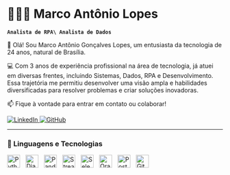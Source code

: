 # 👨🏽‍💻 Marco Antônio Lopes

**`Analista de RPA\ Analista de Dados`**

👋 Olá! Sou Marco Antônio Gonçalves Lopes, um entusiasta da tecnologia de 24 anos, natural de Brasília.

💻 Com 3 anos de experiência profissional na área de tecnologia, já atuei em diversas frentes, incluindo Sistemas, Dados, RPA e Desenvolvimento. Essa trajetória me permitiu desenvolver uma visão ampla e habilidades diversificadas para resolver problemas e criar soluções inovadoras.

📫 Fique à vontade para entrar em contato ou colaborar!

<p align="left"> 
    <a href="https://www.linkedin.com/in/marco-antônio-gonçalves-699872227/" target="_blank">
        <img 
            alt="LinkedIn" 
            title="Me siga no LinkedIn" 
            src="https://img.shields.io/badge/LinkedIn-00376b?style=for-the-badge&logo=linkedin&logoColor=white"
        />
    </a>
    <a href="https://github.com/MarcoA-edit" target="_blank">
        <img 
            alt="GitHub" 
            title="Me siga no GitHub" 
            src="https://img.shields.io/badge/GitHub-000?style=for-the-badge&logo=github&logoColor=white"
        />
    </a>
</p>

---

### 🤖 Linguagens e Tecnologias

<img 
    align="left" 
    alt="Python" 
    title="Python"
    width="30px" 
    style="padding-right: 10px;" 
    src="https://cdn.jsdelivr.net/gh/devicons/devicon@latest/icons/python/python-original.svg" 
/>

<img 
    align="left" 
    alt="Django" 
    title="Django"
    width="30px" 
    style="padding-right: 10px;" 
    src="https://cdn.jsdelivr.net/gh/devicons/devicon@latest/icons/django/django-plain.svg" 
/>          

<img 
    align="left" 
    alt="Pandas" 
    title="Pandas"
    width="30px" 
    style="padding-right: 10px;" 
    src="https://cdn.jsdelivr.net/gh/devicons/devicon@latest/icons/pandas/pandas-original.svg" 
/>

<img 
    align="left" 
    alt="Streamlit" 
    title="Streamlit"
    width="30px" 
    style="padding-right: 10px;" 
    src="https://cdn.jsdelivr.net/gh/devicons/devicon@latest/icons/streamlit/streamlit-original.svg" 
/>     

<img 
    align="left" 
    alt="Selenium" 
    title="Selenium"
    width="30px" 
    style="padding-right: 10px;" 
    src="https://cdn.jsdelivr.net/gh/devicons/devicon@latest/icons/selenium/selenium-original.svg" 
/>
         
<img 
    align="left" 
    alt="Oracle" 
    title="Oracle"
    width="30px" 
    style="padding-right: 10px;" 
    src="https://cdn.jsdelivr.net/gh/devicons/devicon@latest/icons/oracle/oracle-original.svg" 
/>

<img 
    align="left" 
    alt="PostgreSql" 
    title="PostgreSql"
    width="30px" 
    style="padding-right: 10px;" 
    src="https://cdn.jsdelivr.net/gh/devicons/devicon@latest/icons/postgresql/postgresql-plain.svg" 
/>


<img 
    align="left" 
    alt="Git" 
    title="Git"
    width="30px" 
    style="padding-right: 10px;" 
    src="https://cdn.jsdelivr.net/gh/devicons/devicon@latest/icons/git/git-original.svg" 
/>

